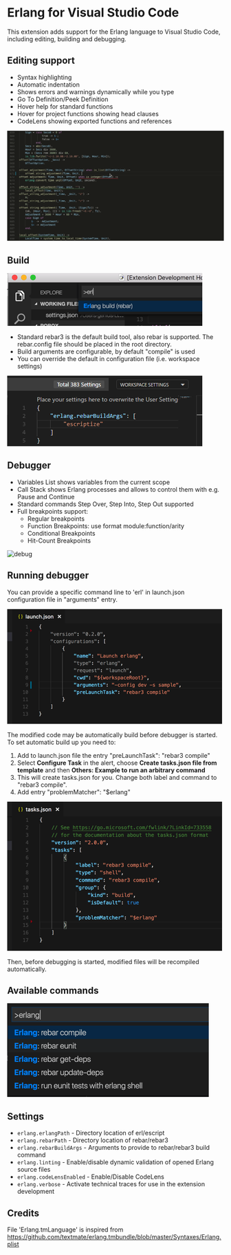 # Erlang for Visual Studio Code
This extension adds support for the Erlang language to Visual Studio Code, including editing, building and debugging.

## Editing support
- Syntax highlighting
- Automatic indentation
- Shows errors and warnings dynamically while you type
- Go To Definition/Peek Definition
- Hover help for standard functions
- Hover for project functions showing head clauses
- CodeLens showing exported functions and references

![editing](images/vscode-erlang-editing.gif)

## Build

![build](images/vscode-erlang-build.png)

- Standard rebar3 is the default build tool, also rebar is supported. The rebar.config file should be placed in the root directory.
- Build arguments are configurable, by default "compile" is used
- You can override the default in configuration file (i.e. workspace settings)

![build](images/vscode-erlang-build-args.png)

## Debugger
- Variables List shows variables from the current scope
- Call Stack shows Erlang processes and allows to control them with e.g. Pause and Continue
- Standard commands Step Over, Step Into, Step Out supported
- Full breakpoints support:
  * Regular breakpoints
  * Function Breakpoints: use format module:function/arity
  * Conditional Breakpoints
  * Hit-Count Breakpoints

![debug](images/vscode-erlang-debug.png)

## Running debugger  
You can provide a specific command line to 'erl' in launch.json configuration file in "arguments" entry.

![debug1](images/vscode-erlang-debug-args.png)

The modified code may be automatically build before debugger is started. To set automatic build up you need to:
  1. Add to launch.json file the entry "preLaunchTask": "rebar3 compile"
  1. Select **Configure Task** in the alert, choose **Create tasks.json file from template** and then **Others: Example to run an arbitrary command**
  1. This will create tasks.json for you. Change both label and command to "rebar3 compile".
  1. Add entry "problemMatcher": "$erlang"

![debug](images/vscode-erlang-build-task.png)

Then, before debugging is started, modified files will be recompiled automatically.

## Available commands
![commands](images/vscode-erlang-commands.png)

## Settings
  * `erlang.erlangPath` - Directory location of erl/escript
  * `erlang.rebarPath` - Directory location of rebar/rebar3
  * `erlang.rebarBuildArgs` - Arguments to provide to rebar/rebar3 build command
  * `erlang.linting` - Enable/disable dynamic validation of opened Erlang source files
  * `erlang.codeLensEnabled` - Enable/Disable CodeLens
  * `erlang.verbose` - Activate technical traces for use in the extension development


## Credits
File 'Erlang.tmLanguage' is inspired from https://github.com/textmate/erlang.tmbundle/blob/master/Syntaxes/Erlang.plist
